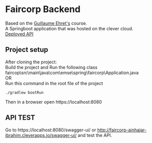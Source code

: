 # Faircorp Backend 
Based on the [Guillaume Ehret's](https://dev-mind.fr/) course.    
A Springboot application that was hosted on the clever cloud.  
[Deployed API](https://faircorp-no-security-ainhajar-ibrahim.cleverapps.io/)  
## Project setup
After cloning the project:  
Build the project and Run the following class faircop\src\main\java\com\emse\spring\faircorp\Application.java  
OR  
Run this command in the root file of the project
```
./gradlew bootRun
```  
Then in a browser open https://localhost:8080  

## API TEST  
Go to https://localhost:8080/swagger-ui/ or http://faircorp-ainhajar-ibrahim.cleverapps.io/swagger-ui/ and test the API.
